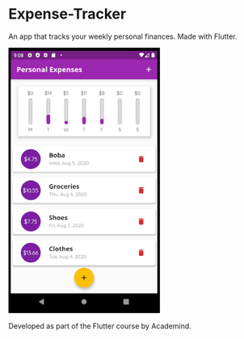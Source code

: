 # Expense-Tracker
 An app that tracks your weekly personal finances. Made with Flutter.

<img src="expenseapp.png" alt="image" width="300">

Developed as part of the Flutter course by Academind.
